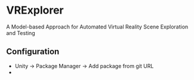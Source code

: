 # VRExplorer

 A Model-based Approach for Automated Virtual Reality Scene Exploration and Testing

## Configuration

- Unity → Package Manager → Add package from git URL
- 